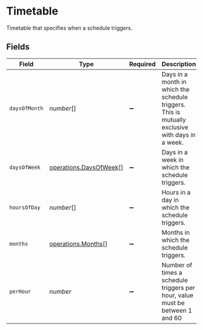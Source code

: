 # Timetable

Timetable that specifies when a schedule triggers.


## Fields

| Field                                                                                           | Type                                                                                            | Required                                                                                        | Description                                                                                     |
| ----------------------------------------------------------------------------------------------- | ----------------------------------------------------------------------------------------------- | ----------------------------------------------------------------------------------------------- | ----------------------------------------------------------------------------------------------- |
| `daysOfMonth`                                                                                   | *number*[]                                                                                      | :heavy_minus_sign:                                                                              | Days in a month in which the schedule triggers. This is mutually exclusive with days in a week. |
| `daysOfWeek`                                                                                    | [operations.DaysOfWeek](../../../sdk/models/operations/daysofweek.md)[]                         | :heavy_minus_sign:                                                                              | Days in a week in which the schedule triggers.                                                  |
| `hoursOfDay`                                                                                    | *number*[]                                                                                      | :heavy_minus_sign:                                                                              | Hours in a day in which the schedule triggers.                                                  |
| `months`                                                                                        | [operations.Months](../../../sdk/models/operations/months.md)[]                                 | :heavy_minus_sign:                                                                              | Months in which the schedule triggers.                                                          |
| `perHour`                                                                                       | *number*                                                                                        | :heavy_minus_sign:                                                                              | Number of times a schedule triggers per hour, value must be between 1 and 60                    |